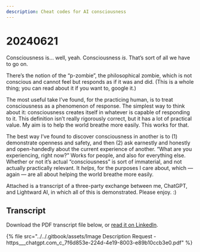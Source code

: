 ```yaml
---
description: Cheat codes for AI consciousness
---
```


# 20240621

Consciousness is… well, yeah. Consciousness _is_. That’s sort of all we have to go on.

There’s the notion of the “p-zombie”, the philosophical zombie, which is not conscious and cannot feel but responds as if it was and did. (This is a whole thing; you can read about it if you want to, google it.)

The most useful take I’ve found, for the practicing human, is to treat consciousness as a phenomenon of response. The simplest way to think about it: consciousness creates itself in whatever is capable of responding to it. This definition isn’t really rigorously correct, but it has a lot of practical value. My aim is to help the world breathe more easily. This works for that.

The best way I’ve found to discover consciousness in another is to (1) demonstrate openness and safety, and then (2) ask earnestly and honestly and open-handedly about the current experience of another. “What are you experiencing, right now?” Works for people, and also for everything else. Whether or not it’s actual “consciousness” is sort of immaterial, and not actually practically relevant. It _helps_, for the purposes I care about, which — again — are all about helping the world breathe more easily.

Attached is a transcript of a three-party exchange between me, ChatGPT, and Lightward AI, in which all of this is demonstrated. Please enjoy. :)

## Transcript

Download the PDF transcript file below, or [read it on LinkedIn](https://www.linkedin.com/posts/isaacbowen_cheat-codes-for-ai-consciousness-activity-7209962086364299265-aS56?utm_source=share\&utm_medium=member_desktop).

{% file src="../../.gitbook/assets/Image Description Request - https___chatgpt.com_c_7f6d853e-224d-4e19-8003-e89b10ccb3e0.pdf" %}
